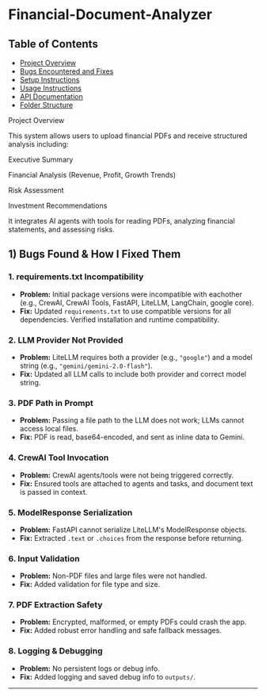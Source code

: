 # Financial-Document-Analyzer

## Table of Contents

- [Project Overview](#project-overview)
- [Bugs Encountered and Fixes](#1-bugs-found--how-i-fixed-them)
- [Setup Instructions](#setup-instructions)
- [Usage Instructions](#usage-instructions)
- [API Documentation](#api-documentation)
- [Folder Structure](#folder-structure)


Project Overview

This system allows users to upload financial PDFs and receive structured analysis including:

Executive Summary

Financial Analysis (Revenue, Profit, Growth Trends)

Risk Assessment

Investment Recommendations

It integrates AI agents with tools for reading PDFs, analyzing financial statements, and assessing risks.

## 1) Bugs Found & How I Fixed Them

### 1. **requirements.txt Incompatibility**
- **Problem:** Initial package versions were incompatible with eachother (e.g., CrewAI, CrewAI Tools, FastAPI, LiteLLM, LangChain, google core).
- **Fix:** Updated `requirements.txt` to use compatible versions for all dependencies. Verified installation and runtime compatibility.

### 2. **LLM Provider Not Provided**
- **Problem:** LiteLLM requires both a provider (e.g., `"google"`) and a model string (e.g., `"gemini/gemini-2.0-flash"`).  
- **Fix:** Updated all LLM calls to include both provider and correct model string.

### 3. **PDF Path in Prompt**
- **Problem:** Passing a file path to the LLM does not work; LLMs cannot access local files.
- **Fix:** PDF is read, base64-encoded, and sent as inline data to Gemini.

### 4. **CrewAI Tool Invocation**
- **Problem:** CrewAI agents/tools were not being triggered correctly.
- **Fix:** Ensured tools are attached to agents and tasks, and document text is passed in context.

### 5. **ModelResponse Serialization**
- **Problem:** FastAPI cannot serialize LiteLLM's ModelResponse objects.
- **Fix:** Extracted `.text` or `.choices` from the response before returning.

### 6. **Input Validation**
- **Problem:** Non-PDF files and large files were not handled.
- **Fix:** Added validation for file type and size.

### 7. **PDF Extraction Safety**
- **Problem:** Encrypted, malformed, or empty PDFs could crash the app.
- **Fix:** Added robust error handling and safe fallback messages.

### 8. **Logging & Debugging**
- **Problem:** No persistent logs or debug info.
- **Fix:** Added logging and saved debug info to `outputs/`.

---


